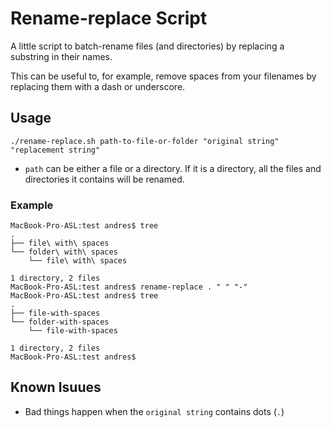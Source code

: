 # Rename-replace Script

A little script to batch-rename files (and directories) by replacing a substring in their names.

This can be useful to, for example, remove spaces from your filenames by replacing them with a dash or underscore.

## Usage

`./rename-replace.sh path-to-file-or-folder "original string" "replacement string"`

* `path` can be either a file or a directory. If it is a directory, all the files and directories it contains will be renamed.

### Example

```
MacBook-Pro-ASL:test andres$ tree
.
├── file\ with\ spaces
└── folder\ with\ spaces
    └── file\ with\ spaces

1 directory, 2 files
MacBook-Pro-ASL:test andres$ rename-replace . " " "-"
MacBook-Pro-ASL:test andres$ tree
.
├── file-with-spaces
└── folder-with-spaces
    └── file-with-spaces

1 directory, 2 files
MacBook-Pro-ASL:test andres$ 
```

## Known Isuues

* Bad things happen when the `original string` contains dots (`.`)
